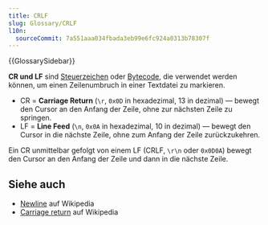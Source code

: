 ```yaml
---
title: CRLF
slug: Glossary/CRLF
l10n:
  sourceCommit: 7a551aaa034fbada3eb99e6fc924a0313b78307f
---
```


{{GlossarySidebar}}

**CR und LF** sind [Steuerzeichen](https://en.wikipedia.org/wiki/Control_character) oder [Bytecode](https://en.wikipedia.org/wiki/Bytecode), die verwendet werden können, um einen Zeilenumbruch in einer Textdatei zu markieren.

- CR = **Carriage Return** (`\r`, `0x0D` in hexadezimal, 13 in dezimal) — bewegt den Cursor an den Anfang der Zeile, ohne zur nächsten Zeile zu springen.
- LF = **Line Feed** (`\n`, `0x0A` in hexadezimal, 10 in dezimal) — bewegt den Cursor in die nächste Zeile, ohne zum Anfang der Zeile zurückzukehren.

Ein CR unmittelbar gefolgt von einem LF (CRLF, `\r\n` oder `0x0D0A`) bewegt den Cursor an den Anfang der Zeile und dann in die nächste Zeile.

## Siehe auch

- [Newline](https://en.wikipedia.org/wiki/Newline#In_programming_languages) auf Wikipedia
- [Carriage return](https://en.wikipedia.org/wiki/Carriage_return#Computers) auf Wikipedia
